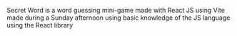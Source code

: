 Secret Word is a word guessing mini-game made with React JS using Vite made during a Sunday afternoon using basic knowledge of the JS language using the React library

